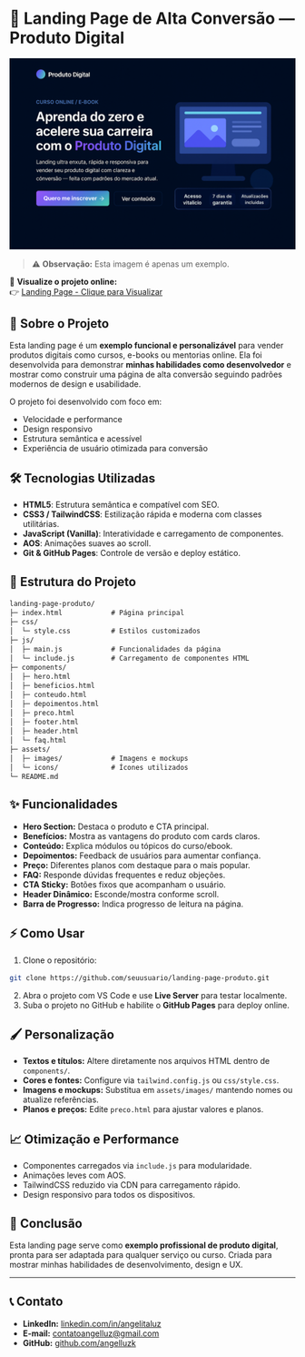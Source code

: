 # 🚀 Landing Page de Alta Conversão — Produto Digital

![Capa do Projeto](assets/images/capa.png)
> ⚠️ **Observação:** Esta imagem é apenas um exemplo.

🔗 **Visualize o projeto online:**  
👉 [Landing Page - Clique para Visualizar](https://angelluzk.github.io/landing-page-produto/) 

## 📖 Sobre o Projeto

Esta landing page é um **exemplo funcional e personalizável** para vender produtos digitais como cursos, e-books ou mentorias online. Ela foi desenvolvida para demonstrar **minhas habilidades como desenvolvedor** e mostrar como construir uma página de alta conversão seguindo padrões modernos de design e usabilidade.

O projeto foi desenvolvido com foco em:

* Velocidade e performance
* Design responsivo
* Estrutura semântica e acessível
* Experiência de usuário otimizada para conversão

## 🛠 Tecnologias Utilizadas

* **HTML5**: Estrutura semântica e compatível com SEO.
* **CSS3 / TailwindCSS**: Estilização rápida e moderna com classes utilitárias.
* **JavaScript (Vanilla)**: Interatividade e carregamento de componentes.
* **AOS**: Animações suaves ao scroll.
* **Git & GitHub Pages**: Controle de versão e deploy estático.

## 📂 Estrutura do Projeto

```
landing-page-produto/
├─ index.html            # Página principal
├─ css/
│  └─ style.css          # Estilos customizados
├─ js/
│  ├─ main.js            # Funcionalidades da página
│  └─ include.js         # Carregamento de componentes HTML
├─ components/
│  ├─ hero.html
│  ├─ beneficios.html
│  ├─ conteudo.html
│  ├─ depoimentos.html
│  ├─ preco.html
│  ├─ footer.html
│  ├─ header.html
│  └─ faq.html
├─ assets/
│  ├─ images/            # Imagens e mockups
│  └─ icons/             # Ícones utilizados
└─ README.md
```

## ✨ Funcionalidades

* **Hero Section:** Destaca o produto e CTA principal.
* **Benefícios:** Mostra as vantagens do produto com cards claros.
* **Conteúdo:** Explica módulos ou tópicos do curso/ebook.
* **Depoimentos:** Feedback de usuários para aumentar confiança.
* **Preço:** Diferentes planos com destaque para o mais popular.
* **FAQ:** Responde dúvidas frequentes e reduz objeções.
* **CTA Sticky:** Botões fixos que acompanham o usuário.
* **Header Dinâmico:** Esconde/mostra conforme scroll.
* **Barra de Progresso:** Indica progresso de leitura na página.

## ⚡ Como Usar

1. Clone o repositório:

```bash
git clone https://github.com/seuusuario/landing-page-produto.git
```

2. Abra o projeto com VS Code e use **Live Server** para testar localmente.
3. Suba o projeto no GitHub e habilite o **GitHub Pages** para deploy online.

## 🖌 Personalização

* **Textos e títulos:** Altere diretamente nos arquivos HTML dentro de `components/`.
* **Cores e fontes:** Configure via `tailwind.config.js` ou `css/style.css`.
* **Imagens e mockups:** Substitua em `assets/images/` mantendo nomes ou atualize referências.
* **Planos e preços:** Edite `preco.html` para ajustar valores e planos.

## 📈 Otimização e Performance

* Componentes carregados via `include.js` para modularidade.
* Animações leves com AOS.
* TailwindCSS reduzido via CDN para carregamento rápido.
* Design responsivo para todos os dispositivos.

## 📌 Conclusão

Esta landing page serve como **exemplo profissional de produto digital**, pronta para ser adaptada para qualquer serviço ou curso. Criada para mostrar minhas habilidades de desenvolvimento, design e UX.

---

## 📞 Contato

* **LinkedIn:** [linkedin.com/in/angelitaluz](https://www.linkedin.com/in/angelitaluz/)
* **E-mail:** [contatoangelluz@gmail.com](mailto:contatoangelluz@gmail.com)
* **GitHub:** [github.com/angelluzk](https://github.com/angelluzk)